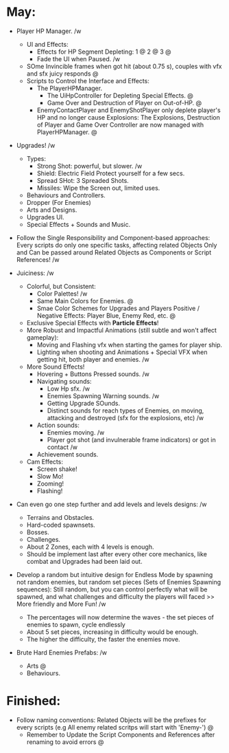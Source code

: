 # May:
  
- Player HP Manager. /w
	+ UI and Effects:
    	+ Effects for HP Segment Depleting: 1 @ 2 @ 3 @
    	+ Fade the UI when Paused. /w
	+ SOme Invincible frames when got hit (about 0.75 s), couples with vfx and sfx juicy responds @
	+ Scripts to Control the Interface and Effects:
    	+ The PlayerHPManager.
        	+ The UiHpController for Depleting Special Effects. @
    		+ Game Over and Destruction of Player on Out-of-HP. @
    	+ EnemyContactPlayer and EnemyShotPlayer only deplete player's HP and no longer cause Explosions: The Explosions, Destruction of Player and Game Over Controller are now managed with PlayerHPManager. @

- Upgrades! /w
	- Types:
		- Strong Shot: powerful, but slower. /w
		- Shield: Electric Field Protect yourself for a few secs.
		- Spread SHot: 3 Spreaded Shots.
		- Missiles: Wipe the Screen out, limited uses.
	+ Behaviours and Controllers.
	+ Dropper (For Enemies)
	+ Arts and Designs.
	+ Upgrades UI.
	+ Special Effects + Sounds and Music.	
  
+ Follow the Single Responsibility and Component-based approaches: Every scripts do only one specific tasks, affecting related Objects Only and Can be passed around Related Objects as Components or Script References! /w
  

- Juiciness: /w
	+ Colorful, but Consistent:
		+ Color Palettes! /w
		+ Same Main Colors for Enemies. @
		+ Smae Color Schemes for Upgrades and Players Positive / Negative Effects: Player Blue, Enemy Red, etc. @
	+ Exclusive Special Effects with **Particle Effects**!
	+ More Robust and Impactful Animations (still subtle and won't affect gameplay):
		+ Moving and Flashing vfx when starting the games for player ship.
		+ Lighting when shooting and Animations + Special VFX when getting hit, both player and enemies. /w
	+ More Sound Effects!
    	+ Hovering + Buttons Pressed sounds. /w
    	+ Navigating sounds:
			+ Low Hp sfx. /w
			+ Enemies Spawning Warning sounds. /w
			+ Getting Upgrade SOunds.
			+ Distinct sounds for reach types of Enemies, on moving, attacking and destroyed (sfx for the explosions, etc) /w
    	+ Action sounds:
			+ Enemies moving. /w
			+ Player got shot (and invulnerable frame indicators) or got in contact /w
    	+ Achievement sounds.
	+ Cam Effects:
		+ Screen shake!
		+ Slow Mo!
		+ Zooming!
		+ Flashing!
  
- Can even go one step further and add levels and levels designs: /w
  - Terrains and Obstacles.
  - Hard-coded spawnsets.
  - Bosses.
  - Challenges.
  - About 2 Zones, each with 4 levels is enough.
  - Should be implement last after every other core mechanics, like combat and Upgrades had been laid out.
	
- Develop a random but intuitive design for Endless Mode by spawning not random enemies, but random set pieces (Sets of Enemies Spawning sequences): Still random, but you can control perfectly what will be spawned, and what challenges and difficulty the players will faced >> More friendly and More Fun! /w
  - The percentages will now determine the waves - the set pieces of enemies to spawn, cycle endlessly
  - About 5 set pieces, increasing in difficulty would be enough.
  - The higher the difficulty, the faster the enemies move.
	
- Brute Hard Enemies Prefabs: /w
	+ Arts @
	+ Behaviours.


# Finished:

+ Follow naming conventions: Related Objects will be the prefixes for every scripts (e.g All enemy related scritps will start with 'Enemy-') @
  + Remember to Update the Script Components and References after renaming to avoid errors @
  
